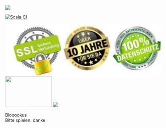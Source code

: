 <img src="https://static.wikia.nocookie.net/logopedia/images/a/a7/Blokus.png" align="center"></img>

[![Scala CI](https://github.com/Florian11111/blokus/actions/workflows/scala.yml/badge.svg?branch=main)](https://github.com/Florian11111/blokus/actions/workflows/scala.yml)

<img src="https://github.com/Florian11111/blokus/blob/main/image.png?raw=true" align="center"></img>
<img src="https://previews.123rf.com/images/outchill/outchill1801/outchill180101528/92799195-100-percent-free-red-text-round-stamp-with-zig-zag-border-and-vintage-texture.jpg" width=150px height=100px></img>
<img src="https://throneroomtrustministry.org/wp-content/uploads/2020/05/Download-Now-Button-PNG-Free-Download.png" width=150px>

Blooookus<br>
Bitte spielen. danke
